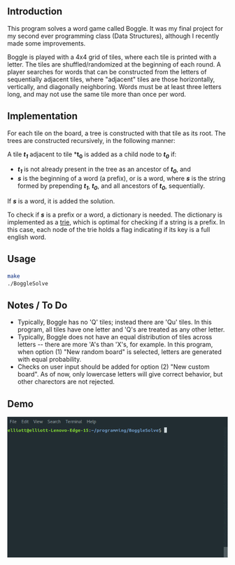 ## Introduction

This program solves a word game called Boggle. It was my final project for my second ever programming class (Data Structures), although I recently made some improvements. 

Boggle is played with a 4x4 grid of tiles, where each tile is printed with a letter. The tiles are shuffled/randomized at the beginning of each round. A player searches for words that can be constructed from the letters of sequentially adjacent tiles, where "adjacent" tiles are those horizontally, vertically, and diagonally neighboring. Words must be at least three letters long, and may not use the same tile more than once per word.

## Implementation

For each tile on the board, a tree is constructed with that tile as its root. The trees are constructed recursively, in the following manner:

A tile ***t<sub>1</sub>*** adjacent to tile ***t<sub>0</sub>** is added as a child node to ***t<sub>0</sub>*** if:  

+ ***t<sub>1</sub>*** is not already present in the tree as an ancestor of ***t<sub>0</sub>***, and
+ ***s*** is the beginning of a word (a prefix), or is a word, where ***s*** is the string formed by prepending ***t<sub>1</sub>***, ***t<sub>0</sub>***, and all ancestors of ***t<sub>0</sub>***, sequentially.

If ***s*** is a word, it is added the solution.

To check if ***s*** is a prefix or a word, a dictionary is needed. The dictionary is implemented as a [trie](https://en.wikipedia.org/wiki/Tree_(data_structure) "Wikipedia"), which is optimal for checking if a string is a prefix. In this case, each node of the trie holds a flag indicating if its key is a full english word.


## Usage

```bash
make
./BoggleSolve
```

## Notes / To Do

+ Typically, Boggle has no 'Q' tiles; instead there are 'Qu' tiles. In this program, all tiles have one letter and 'Q's are treated as any other letter.
+ Typically, Boggle does not have an equal distribution of tiles across letters -- there are more 'A's than 'X's, for example. In this program, when option (1) "New random board" is selected, letters are generated with equal probability.
+ Checks on user input should be added for option (2) "New custom board". As of now, only lowercase letters will give correct behavior, but other charectors are not rejected.


## Demo
![valgrind demo](tty.gif "")
